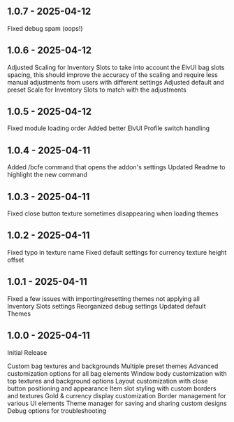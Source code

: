 ## 1.0.7 - 2025-04-12
Fixed debug spam (oops!)

## 1.0.6 - 2025-04-12
Adjusted Scaling for Inventory Slots to take into account the ElvUI bag slots spacing, this should improve the accuracy of the scaling and require less manual adjustments from users with different settings
Adjusted default and preset Scale for Inventory Slots to match with the adjustments

## 1.0.5 - 2025-04-12
Fixed module loading order
Added better ElvUI Profile switch handling

## 1.0.4 - 2025-04-11
Added /bcfe command that opens the addon's settings
Updated Readme to highlight the new command

## 1.0.3 - 2025-04-11
Fixed close button texture sometimes disappearing when loading themes

## 1.0.2 - 2025-04-11
Fixed typo in texture name
Fixed default settings for currency texture height offset

## 1.0.1 - 2025-04-11
Fixed a few issues with importing/resetting themes not applying all Inventory Slots settings
Reorganized debug settings
Updated default Themes

## 1.0.0 - 2025-04-11
Initial Release

Custom bag textures and backgrounds
Multiple preset themes
Advanced customization options for all bag elements
Window body customization with top textures and background options
Layout customization with close button positioning and appearance
Item slot styling with custom borders and textures
Gold & currency display customization
Border management for various UI elements
Theme manager for saving and sharing custom designs
Debug options for troubleshooting